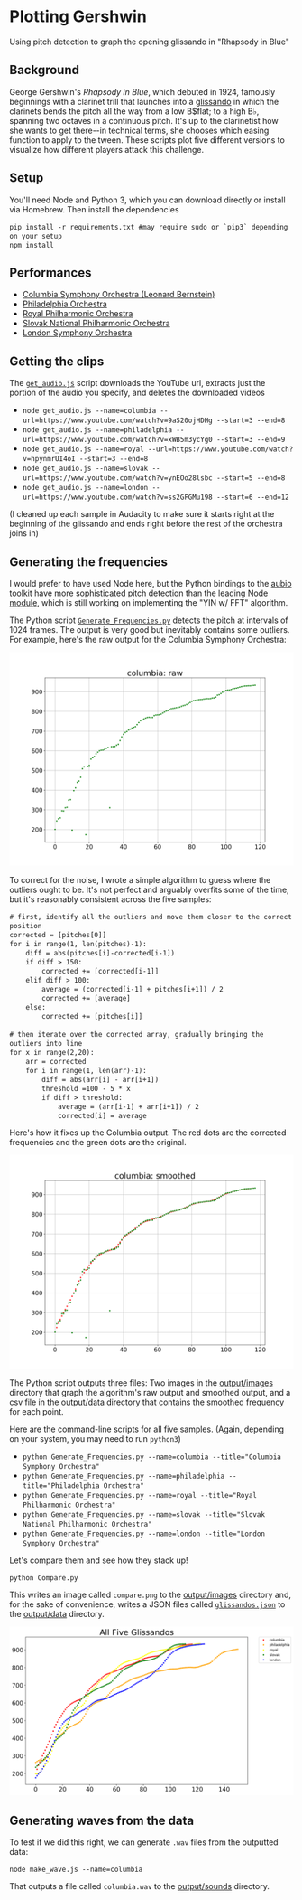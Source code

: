 # Plotting Gershwin

Using pitch detection to graph the opening glissando in "Rhapsody in Blue"

## Background 
George Gershwin's _Rhapsody in Blue_, which debuted in 1924, famously beginnings with a clarinet trill that launches into a [glissando](https://en.wikipedia.org/wiki/Glissando) in which the clarinets bends the pitch all the way from a low B$flat; to a high B&flat;, spanning two octaves in a continuous pitch. It's up to the clarinetist how she wants to get there--in technical terms, she chooses which easing function to apply to the tween. These scripts plot five different versions to visualize how different players attack this challenge.

## Setup
You'll need Node and Python 3, which you can download directly or install via Homebrew. Then install the dependencies
	
	pip install -r requirements.txt #may require sudo or `pip3` depending on your setup
	npm install

## Performances

+ [Columbia Symphony Orchestra (Leonard Bernstein)](https://www.youtube.com/watch?v=9aS20ojHDHg)
+ [Philadelphia Orchestra](https://www.youtube.com/watch?v=xWB5m3ycYg0)
+ [Royal Philharmonic Orchestra](https://www.youtube.com/watch?v=hpynmrUI4oI)
+ [Slovak National Philharmonic Orchestra](https://www.youtube.com/watch?v=ynEOo28lsbc)
+ [London Symphony Orchestra](https://www.youtube.com/watch?v=ss2GFGMu198)

## Getting the clips

The [`get_audio.js`](get_audio.js) script downloads the YouTube url, extracts just the portion of the audio you specify, and deletes the downloaded videos

+ `node get_audio.js --name=columbia --url=https://www.youtube.com/watch?v=9aS20ojHDHg --start=3 --end=8`
+ `node get_audio.js --name=philadelphia --url=https://www.youtube.com/watch?v=xWB5m3ycYg0 --start=3 --end=9`
+ `node get_audio.js --name=royal --url=https://www.youtube.com/watch?v=hpynmrUI4oI --start=3 --end=8`
+ `node get_audio.js --name=slovak --url=https://www.youtube.com/watch?v=ynEOo28lsbc --start=5 --end=8`
+ `node get_audio.js --name=london --url=https://www.youtube.com/watch?v=ss2GFGMu198 --start=6 --end=12`

(I cleaned up each sample in Audacity to make sure it starts right at the beginning of the glissando and ends right before the rest of the orchestra joins in)

## Generating the frequencies

I would prefer to have used Node here, but the Python bindings to the [aubio toolkit](https://aubio.org/) have more sophisticated pitch detection than the leading [Node module](https://www.npmjs.com/package/node-pitchfinder), which is still working on implementing the "YIN w/ FFT" algorithm.

The Python script [`Generate_Frequencies.py`](Generate_Frequencies.py) detects the pitch at intervals of 1024 frames. The output is very good but inevitably contains some outliers. For example, here's the raw output for the Columbia Symphony Orchestra:

![Columbia Symphony Orchestra, Raw](./output/images/columbia_raw.png)

To correct for the noise, I wrote a simple algorithm to guess where the outliers ought to be. It's not perfect and arguably overfits some of the time, but it's reasonably consistent across the five samples:

	# first, identify all the outliers and move them closer to the correct position
	corrected = [pitches[0]]
	for i in range(1, len(pitches)-1):
	    diff = abs(pitches[i]-corrected[i-1])
	    if diff > 150:
	        corrected += [corrected[i-1]]
	    elif diff > 100:
	        average = (corrected[i-1] + pitches[i+1]) / 2
	        corrected += [average]
	    else:
	        corrected += [pitches[i]]

	# then iterate over the corrected array, gradually bringing the outliers into line
	for x in range(2,20):
	    arr = corrected
	    for i in range(1, len(arr)-1):
	        diff = abs(arr[i] - arr[i+1])
	        threshold =100 - 5 * x
	        if diff > threshold:
	            average = (arr[i-1] + arr[i+1]) / 2
	            corrected[i] = average

Here's how it fixes up the Columbia output. The red dots are the corrected frequencies and the green dots are the original.

![Columbia Symphony Orchestra, Smoothed](./output/images/columbia_smoothed.png)

The Python script outputs three files: Two images in the [output/images](output/images) directory that graph the algorithm's raw output and smoothed output, and a csv file in the [output/data](output/data) directory that contains the smoothed frequency for each point.

Here are the command-line scripts for all five samples. (Again, depending on your system, you may need to run `python3`)

+ `python Generate_Frequencies.py --name=columbia --title="Columbia Symphony Orchestra"`
+ `python Generate_Frequencies.py --name=philadelphia --title="Philadelphia Orchestra"`
+ `python Generate_Frequencies.py --name=royal --title="Royal Philharmonic Orchestra"`
+ `python Generate_Frequencies.py --name=slovak --title="Slovak National Philharmonic Orchestra"`
+ `python Generate_Frequencies.py --name=london --title="London Symphony Orchestra"`

Let's compare them and see how they stack up!
	
	python Compare.py

This writes an image called `compare.png` to the [output/images](output/images) directory and, for the sake of convenience, writes a JSON files called [`glissandos.json`](output/data/glissandos.json) to the [output/data](output/data) directory.

![All Five Glissandos](./output/images/comparison.png)

## Generating waves from the data

To test if we did this right, we can generate `.wav` files from the outputted data:

	node make_wave.js --name=columbia

That outputs a file called `columbia.wav` to the [output/sounds](output/sounds) directory. 

